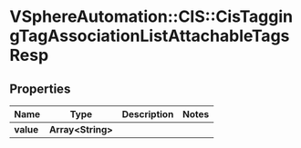 # VSphereAutomation::CIS::CisTaggingTagAssociationListAttachableTagsResp

## Properties
Name | Type | Description | Notes
------------ | ------------- | ------------- | -------------
**value** | **Array&lt;String&gt;** |  | 


